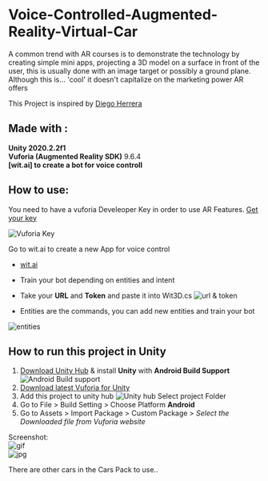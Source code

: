 # Voice-Controlled-Augmented-Reality-Virtual-Car
A common trend with AR courses is to demonstrate the technology by creating simple mini apps, projecting a 3D model on a surface in front of the user, this is usually done with an image target or possibly a ground plane.  Although this is... 'cool' it doesn't capitalize on the marketing power AR offers


This Project is inspired by [Diego Herrera](https://www.udemy.com/user/diego-herrera-2/)

## Made with :

<b>Unity 2020.2.2f1</b>  
<b>Vuforia (Augmented Reality SDK)</b> 9.6.4  
<b>[wit.ai] to create a bot for voice controll</b>


## How to use:  
You need to have a vuforia Develeoper Key in order to use AR Features. [Get your key](https://developer.vuforia.com/vui/develop/licenses)  
  
![Vuforia Key](https://i.postimg.cc/t4jPNPxz/Vu-key.png)
  
  Go to wit.ai to create a new App for voice control
  * [wit.ai](https://wit.ai/)  
  * Train your bot depending on entities and intent  
  * Take your <b>URL</b> and <b>Token</b> and paste it into Wit3D.cs  ![url & token](https://i.postimg.cc/cCFB6Bhh/url.png)
  
 * Entities are the commands, you can add new entities and train your bot  
   
 ![entities](https://i.postimg.cc/CMvSNVnr/Entittes.png)  
 
 
 ## How to run this project in Unity  
 
 1. [Download Unity Hub](https://unity3d.com/get-unity/download) & install <b>Unity</b> with <b>Android Build Support</b>   ![Android Build support](https://i.postimg.cc/5ydmZt05/sdk.png)
 2. [Download latest Vuforia for Unity](https://developer.vuforia.com/downloads/sdk)  
 3. Add this project to unity hub  ![Unity hub](https://i.postimg.cc/Hs0pG7rn/hub.png) Select project Folder  
 4. Go to File > Build Setting > Choose Platform <b>Android</b>  
 5. Go to Assets > Import Package > Custom Package > _Select the Downloaded file from Vuforia website_
 
   
     
 Screenshot:  
 ![gif](https://i.postimg.cc/4NZdBhZf/ezgif-com-gif-maker.gif)  
 ![jpg](https://i.postimg.cc/5N7VLH2k/sa.jpg)  
 
 
 
 
 There are other cars in the Cars Pack to use..  
